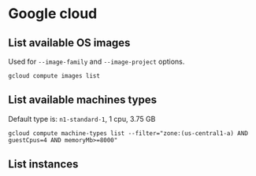 # Google cloud

## List available OS images

Used for `--image-family` and `--image-project` options.

```shell
gcloud compute images list
```

## List available machines types

Default type is: `n1-standard-1`, 1 cpu, 3.75 GB

```shell
gcloud compute machine-types list --filter="zone:(us-central1-a) AND guestCpus=4 AND memoryMb>=8000"
```

## List instances
